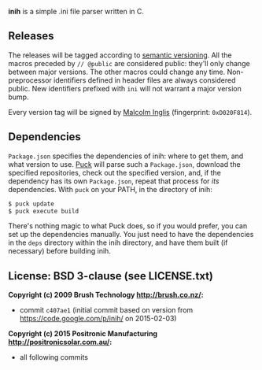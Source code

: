 
**inih** is a simple .ini file parser written in C.


## Releases

The releases will be tagged according to [semantic versioning](http://semver.org/spec/v2.0.0.html). All the macros preceded by `// @public` are considered public: they'll only change between major versions. The other macros could change any time. Non-preprocessor identifiers defined in header files are always considered public. New identifiers prefixed with `ini` will not warrant a major version bump.

Every version tag will be signed by [Malcolm Inglis](http://pool.sks-keyservers.net/pks/lookup?op=vindex&search=0xD020F814) (fingerprint: `0xD020F814`).


## Dependencies

`Package.json` specifies the dependencies of inih: where to get them, and what version to use. [Puck](https://gitorious.org/mcinglis/puck) will parse such a `Package.json`, download the specified repositories, check out the specified version, and, if the dependency has its own `Package.json`, repeat that process for *its* dependencies. With `puck` on your PATH, in the directory of inih:

``` sh
$ puck update
$ puck execute build
```

There's nothing magic to what Puck does, so if you would prefer, you can set up the dependencies manually. You just need to have the dependencies in the `deps` directory within the inih directory, and have them built (if necessary) before building inih.


## License: BSD 3-clause (see LICENSE.txt)

**Copyright (c) 2009 Brush Technology <http://brush.co.nz/>:**

- commit `c407ae1` (initial commit based on version from <https://code.google.com/p/inih/> on 2015-02-03)

**Copyright (c) 2015 Positronic Manufacturing <http://positronicsolar.com.au/>:**

- all following commits


